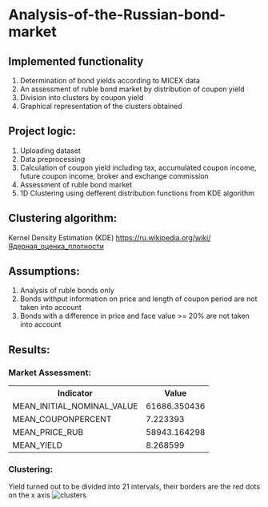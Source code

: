 # Analysis-of-the-Russian-bond-market

## **Implemented functionality**

1. Determination of bond yields according to MICEX data
2. An assessment of ruble bond market by distribution of coupon yield
3. Division into clusters by coupon yield
4. Graphical representation of the clusters obtained 

## **Project logic:**

1. Uploading dataset 
2. Data preprocessing 
3. Calculation of coupon yield including tax, accumulated coupon income, future coupon income, broker and exchange commission
4. Assessment of ruble bond market 
5. 1D Clustering using defferent distribution functions from KDE algorithm

## **Clustering algorithm:**

Kernel Density Estimation (KDE)
https://ru.wikipedia.org/wiki/Ядерная_оценка_плотности

## **Assumptions**:

1. Analysis of ruble bonds only
2. Bonds withput information on price and length of coupon period are not taken into account
3. Bonds with a difference in price and face value >= 20% are not taken into account

## **Results:**

### Market Assessment:
<table>
  <tr>
    <th>Indicator</th>
    <th>Value</th> 
  </tr>
  <tr>
    <td>MEAN_INITIAL_NOMINAL_VALUE
    <td>61686.350436</td> 
  </tr>
  <tr>
    <td>MEAN_COUPONPERCENT</td>
    <td>7.223393</td> 
  </tr>
    <tr>
    <td>MEAN_PRICE_RUB</td>
    <td>58943.164298</td> 
  </tr>
    </tr>
    <tr>
    <td>MEAN_YIELD</td>
    <td>8.268599</td> 
  </tr>
</table>

### Clustering:
Yield turned out to be divided into 21 intervals, their borders are the red dots on the x axis
![clusters](https://github.com/egordeev-ds/Analysis-of-the-Russian-bond-market/blob/master/Unknown.jpg)



